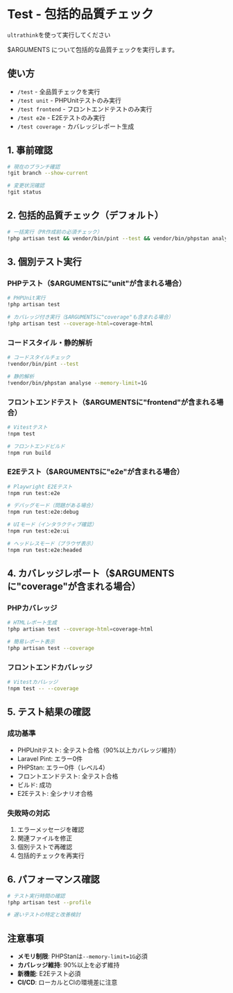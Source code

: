 # Test - 包括的品質チェック
`ultrathink`を使って実行してください

$ARGUMENTS について包括的な品質チェックを実行します。

## 使い方
- `/test` - 全品質チェックを実行
- `/test unit` - PHPUnitテストのみ実行  
- `/test frontend` - フロントエンドテストのみ実行
- `/test e2e` - E2Eテストのみ実行
- `/test coverage` - カバレッジレポート生成

## 1. 事前確認
```bash
# 現在のブランチ確認
!git branch --show-current

# 変更状況確認
!git status
```

## 2. 包括的品質チェック（デフォルト）
```bash
# 一括実行（PR作成前の必須チェック）
!php artisan test && vendor/bin/pint --test && vendor/bin/phpstan analyse --memory-limit=1G && npm test && npm run build && npm run test:e2e
```

## 3. 個別テスト実行

### PHPテスト（$ARGUMENTSに"unit"が含まれる場合）
```bash
# PHPUnit実行
!php artisan test

# カバレッジ付き実行（$ARGUMENTSに"coverage"も含まれる場合）
!php artisan test --coverage-html=coverage-html
```

### コードスタイル・静的解析
```bash
# コードスタイルチェック
!vendor/bin/pint --test

# 静的解析
!vendor/bin/phpstan analyse --memory-limit=1G
```

### フロントエンドテスト（$ARGUMENTSに"frontend"が含まれる場合）
```bash
# Vitestテスト
!npm test

# フロントエンドビルド
!npm run build
```

### E2Eテスト（$ARGUMENTSに"e2e"が含まれる場合）
```bash
# Playwright E2Eテスト
!npm run test:e2e

# デバッグモード（問題がある場合）
!npm run test:e2e:debug

# UIモード（インタラクティブ確認）
!npm run test:e2e:ui

# ヘッドレスモード（ブラウザ表示）
!npm run test:e2e:headed
```

## 4. カバレッジレポート（$ARGUMENTSに"coverage"が含まれる場合）

### PHPカバレッジ
```bash
# HTMLレポート生成
!php artisan test --coverage-html=coverage-html

# 簡易レポート表示
!php artisan test --coverage
```

### フロントエンドカバレッジ
```bash
# Vitestカバレッジ
!npm test -- --coverage
```

## 5. テスト結果の確認

### 成功基準
- PHPUnitテスト: 全テスト合格（90%以上カバレッジ維持）
- Laravel Pint: エラー0件
- PHPStan: エラー0件（レベル4）
- フロントエンドテスト: 全テスト合格
- ビルド: 成功
- E2Eテスト: 全シナリオ合格

### 失敗時の対応
1. エラーメッセージを確認
2. 関連ファイルを修正
3. 個別テストで再確認
4. 包括的チェックを再実行

## 6. パフォーマンス確認
```bash
# テスト実行時間の確認
!php artisan test --profile

# 遅いテストの特定と改善検討
```

## 注意事項
- **メモリ制限**: PHPStanは`--memory-limit=1G`必須
- **カバレッジ維持**: 90%以上を必ず維持
- **新機能**: E2Eテスト必須
- **CI/CD**: ローカルとCIの環境差に注意